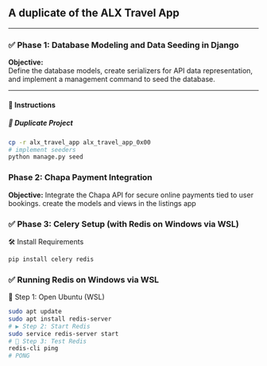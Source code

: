 ## A duplicate of the ALX Travel App

---

### ✅ Phase 1: Database Modeling and Data Seeding in Django

**Objective:**  
Define the database models, create serializers for API data representation, and implement a management command to seed the database.

---

#### 📝 Instructions

##### 🔁 Duplicate Project

```bash
cp -r alx_travel_app alx_travel_app_0x00
# implement seeders 
python manage.py seed
```

###  Phase 2: Chapa Payment Integration
**Objective:**
Integrate the Chapa API for secure online payments tied to user bookings.
create the models and views in the listings app

### ✅ Phase 3: Celery Setup (with Redis on Windows via WSL)
🛠 Install Requirements
``` bash
pip install celery redis
```

### ✅ Running Redis on Windows via WSL
🐧 Step 1: Open Ubuntu (WSL)
```bash
sudo apt update
sudo apt install redis-server
# ▶️ Step 2: Start Redis
sudo service redis-server start
# 🧪 Step 3: Test Redis
redis-cli ping
# PONG
```